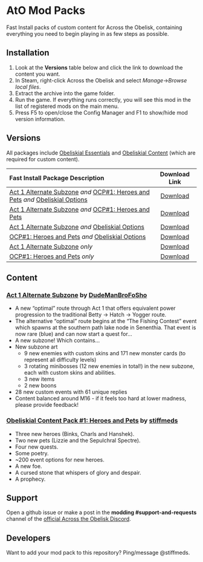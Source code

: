 # AtO Mod Packs

Fast Install packs of custom content for Across the Obelisk, containing everything you need to begin playing in as few steps as possible.

## Installation
1. Look at the **Versions** table below and click the link to download the content you want.
2. In Steam, right-click Across the Obelisk and select _Manage_->_Browse local files_.
3. Extract the archive into the game folder. 
5. Run the game. If everything runs correctly, you will see this mod in the list of registered mods on the main menu.
5. Press F5 to open/close the Config Manager and F1 to show/hide mod version information.

## Versions
All packages include [Obeliskial Essentials](https://across-the-obelisk.thunderstore.io/package/meds/Obeliskial_Essentials/) and [Obeliskial Content](https://across-the-obelisk.thunderstore.io/package/meds/Obeliskial_Content/) (which are required for custom content).

| Fast Install Package Description                                                                                | Download Link |
|:-------------------------------------------------------------------------------------------|:----:|
| [Act 1 Alternate Subzone](https://across-the-obelisk.thunderstore.io/package/dudebrobelisk/Act_1_Alternate_Subzone/) *and* [OCP#1: Heroes and Pets](https://across-the-obelisk.thunderstore.io/package/meds/OCP_1_Heroes_and_Pets/) *and* [Obeliskial Options](https://across-the-obelisk.thunderstore.io/package/meds/Obeliskial_Options/) | [Download](https://github.com/stiffmeds/AtO-Mod-Packs/raw/main/FastInstall_OO+Act1Alt+HeroesPets.zip) |
| [Act 1 Alternate Subzone](https://across-the-obelisk.thunderstore.io/package/dudebrobelisk/Act_1_Alternate_Subzone/) *and* [OCP#1: Heroes and Pets](https://across-the-obelisk.thunderstore.io/package/meds/OCP_1_Heroes_and_Pets/)                              | [Download](https://github.com/stiffmeds/AtO-Mod-Packs/raw/main/FastInstall_Act1Alt+HeroesPets.zip) |
| [Act 1 Alternate Subzone](https://across-the-obelisk.thunderstore.io/package/dudebrobelisk/Act_1_Alternate_Subzone/) *and* [Obeliskial Options](https://across-the-obelisk.thunderstore.io/package/meds/Obeliskial_Options/) | [Download](https://github.com/stiffmeds/AtO-Mod-Packs/raw/main/FastInstall_OO+Act1Alt.zip) |
| [OCP#1: Heroes and Pets](https://across-the-obelisk.thunderstore.io/package/meds/OCP_1_Heroes_and_Pets/) *and* [Obeliskial Options](https://across-the-obelisk.thunderstore.io/package/meds/Obeliskial_Options/) | [Download](https://github.com/stiffmeds/AtO-Mod-Packs/raw/main/FastInstall_OO+HeroesPets.zip) |
| [Act 1 Alternate Subzone](https://across-the-obelisk.thunderstore.io/package/dudebrobelisk/Act_1_Alternate_Subzone/) *only* | [Download](https://github.com/stiffmeds/AtO-Mod-Packs/raw/main/FastInstall_Act1Alt.zip) |
| [OCP#1: Heroes and Pets](https://across-the-obelisk.thunderstore.io/package/meds/OCP_1_Heroes_and_Pets/) *only* | [Download](https://github.com/stiffmeds/AtO-Mod-Packs/raw/main/FastInstall_HeroesPets.zip) |

## Content

### [Act 1 Alternate Subzone](https://across-the-obelisk.thunderstore.io/package/dudebrobelisk/Act_1_Alternate_Subzone/) by [DudeManBroFoSho](https://github.com/DudeManBroFoSho)

* A new “optimal” route through Act 1 that offers equivalent power progression to the traditional Betty -> Hatch -> Yogger route.
* The alternative “optimal” route begins at the “The Fishing Contest” event which spawns at the southern path lake node in Senenthia. That event is now rare (blue) and can now start a quest for…
* A new subzone! Which contains…
* New subzone art
  * 9 new enemies with custom skins and 171 new monster cards (to represent all difficulty levels)
  * 3 rotating minibosses (12 new enemies in total!) in the new subzone, each with custom skins and abilities.
  * 3 new items
  * 2 new boons
* 28 new custom events with 61 unique replies
* Content balanced around M16 - if it feels too hard at lower madness, please provide feedback!

### [Obeliskial Content Pack #1: Heroes and Pets](https://across-the-obelisk.thunderstore.io/package/meds/OCP_1_Heroes_and_Pets/) by [stiffmeds](https://github.com/stiffmeds)

* Three new heroes (Binks, Charls and Hanshek).
* Two new pets (Lizzie and the Sepulchral Spectre).
* Four new quests.
* Some poetry.
* ~200 event options for new heroes.
* A new foe.
* A cursed stone that whispers of glory and despair.
* A prophecy.

## Support

Open a github issue or make a post in the **modding #support-and-requests** channel of the [official Across the Obelisk Discord](https://discord.gg/across-the-obelisk-679706811108163701).

## Developers

Want to add your mod pack to this repository? Ping/message @stiffmeds.